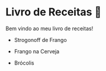 # Livro de Receitas :cake: 

Bem vindo ao meu livro de receitas!



* Strogonoff de Frango

* Frango na Cerveja

* Brócolis
